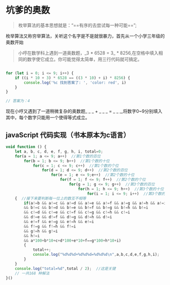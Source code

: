 # 坑爹的奥数

> 枚举算法的基本思想就是：“==有序的去尝试每一种可能==”;

枚举算法又称穷举算法，关听这个名字是不是就很暴力，首先从一个小学三年级的奥数开始

> 小哼在数学科上遇到一道奥数题，\_3 * 6528 = 3\_ * 8256,在空格中填入相同的数字使它成立。你可能觉得太简单，用三行代码就可搞定。

```javascript

for (let i = 0; i <= 9; i++) {
    if ((i * 10 + 3) * 6528 == ((3 * 10) + i) * 8256) {
        console.log('%c 找到答案了: ', 'color: red', i)
    }
}

// 答案为：4
```

现在小哼又遇到了一道稍微复杂的奥数题\_ \_ \_ + \_ \_ \_ = \_ \_ \_,将数字0~9分别填入其中，每个数字只能用一个使得等式成立。

## javaScript 代码实现（书本原本为c语言）

```javaScript
void function () {
    let a, b, c, d, e, f, g, h, i, total=0;
    for(a = 1; a <= 9; a++)  //第1个数的百位
        for(b = 1; b <= 9; b++)  //第1个数的十位
            for(c = 1; c <= 9; c++)  //第1个数的个位
                for(d = 1; d <= 9; d++)  //第2个数的百位
                    for(e = 1; e <= 9;e++)  //第2个数的十位
                        for(f = 1; f <= 9; f++)  //第2个数的个位
                            for(g = 1; g <= 9; g++)  //第3个数的百位
                                for(h = 1; h <= 9; h++)  //第3个数的十位
                                    for(i = 1; i <= 9; i++)  //第3个数的个位
    {  //接下来要判断每一位上的数互不相等
        if(a!=b && a!=c && a!=d && a!=e && a!=f && a!=g && a!=h && a!=i
        && b!=c && b!=d && b!=e && b!=f && b!=g && b!=h && b!=i
        && c!=d && c!=e && c!=f && c!=g && c!=h && c!=i
        && d!=e && d!=f && d!=g && d!=h && d!=i
        && e!=f && e!=g && e!=h && e!=i
        && f!=g && f!=h && f!=i
        && g!=h && g!=i
        && h!=i
        && a*100+b*10+c+d*100+e*10+f==g*100+h*10+i)
        {
            total++;
            console.log("%d%d%d+%d%d%d=%d%d%d\n",a,b,c,d,e,f,g,h,i);
        }
    }
    console.log("total=%d",total / 2);  //这是关键
    // 一共168 种解法
}()
```